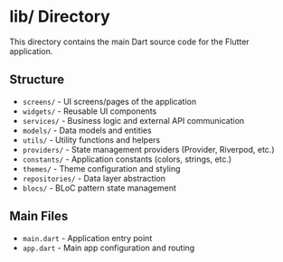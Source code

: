 # lib/ Directory

This directory contains the main Dart source code for the Flutter application.

## Structure

- `screens/` - UI screens/pages of the application
- `widgets/` - Reusable UI components
- `services/` - Business logic and external API communication
- `models/` - Data models and entities
- `utils/` - Utility functions and helpers
- `providers/` - State management providers (Provider, Riverpod, etc.)
- `constants/` - Application constants (colors, strings, etc.)
- `themes/` - Theme configuration and styling
- `repositories/` - Data layer abstraction
- `blocs/` - BLoC pattern state management

## Main Files

- `main.dart` - Application entry point
- `app.dart` - Main app configuration and routing